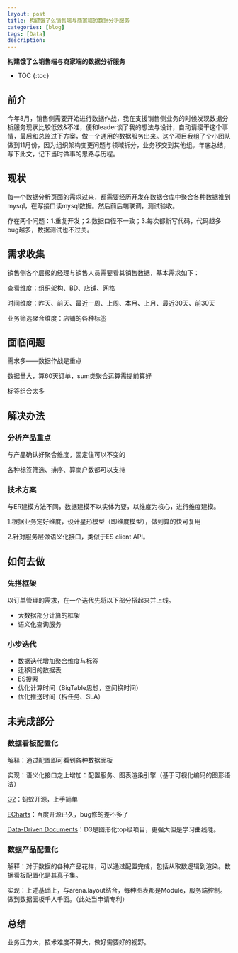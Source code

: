 ```yaml
---
layout: post
title: 构建饿了么销售端与商家端的数据分析服务
categories: [blog]
tags: [Data] 
description:
---
```


**构建饿了么销售端与商家端的数据分析服务**

* TOC
{:toc}
## 前介

今年8月，销售侧需要开始进行数据作战，我在支援销售侧业务的时候发现数据分析服务现状比较低效&不准，便和leader谈了我的想法与设计，自动请缨干这个事情，最后和总监过下方案，做一个通用的数据服务出来。这个项目我组了个小团队做到11月份，因为组织架构变更问题与领域拆分，业务移交到其他组。年底总结，写下此文，记下当时做事的思路与历程。

## 现状

每一个数据分析页面的需求过来，都需要经历开发在数据仓库中聚合各种数据推到mysql，在写接口读mysql数据。然后前后端联调，测试验收。

存在两个问题：1.重复开发；2.数据口径不一致；3.每次都新写代码，代码越多bug越多，数据测试也不过关。

## 需求收集

销售侧各个层级的经理与销售人员需要看其销售数据，基本需求如下：

查看维度：组织架构、BD、店铺、网格

时间维度：昨天、前天、最近一周、上周、本月、上月、最近30天、前30天

业务筛选聚合维度：店铺的各种标签

## 面临问题

需求多——数据作战是重点

数据量大，算60天订单，sum类聚合运算需提前算好

标签组合太多

## 解决办法

### 分析产品重点

与产品确认好聚合维度，固定住可以不变的

各种标签筛选、排序、算商户数都可以支持

### 技术方案

与ER建模方法不同，数据建模不以实体为要，以维度为核心，进行维度建模。

1.根据业务定好维度，设计星形模型（即维度模型），做到算的快可复用

2.针对服务层做语义化接口，类似于ES client API。

## 如何去做

### 先搭框架

以订单管理的需求，在一个迭代先将以下部分搭起来并上线。

- 大数据部分计算的框架
- 语义化查询服务

### 小步迭代

- 数据迭代增加聚合维度与标签
- 迁移旧的数据表
- ES搜索
- 优化计算时间（BigTable思想，空间换时间）
- 优化推送时间（拆任务、SLA）

## 未完成部分

### 数据看板配置化

解释：通过配置即可看到各种数据面板

实现：语义化接口之上增加：配置服务、图表渲染引擎（基于可视化编码的图形语法）

[G2](https://antv.alipay.com/zh-cn/index.html)：蚂蚁开源，上手简单

[ECharts](http://echarts.baidu.com/feature.html)：百度开源已久，bug修的差不多了

[Data-Driven Documents](https://d3js.org/)：D3是图形化top级项目，更强大但是学习曲线陡。

### 数据产品配置化

解释：对于数据的各种产品花样，可以通过配置完成，包括从取数逻辑到渲染。数据看板配置化是其真子集。

实现：上述基础上，与arena.layout结合，每种图表都是Module，服务端控制。做到数据面板千人千面。（此处当申请专利）

## 总结

业务压力大，技术难度不算大，做好需要好的视野。